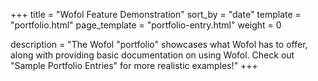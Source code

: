 +++
title = "Wofol Feature Demonstration"
sort_by = "date"
template = "portfolio.html"
page_template = "portfolio-entry.html"
weight = 0

description = "The Wofol \"portfolio\" showcases what Wofol has to offer, along with providing basic documentation on using Wofol. Check out \"Sample Portfolio Entries\" for more realistic examples!"
+++